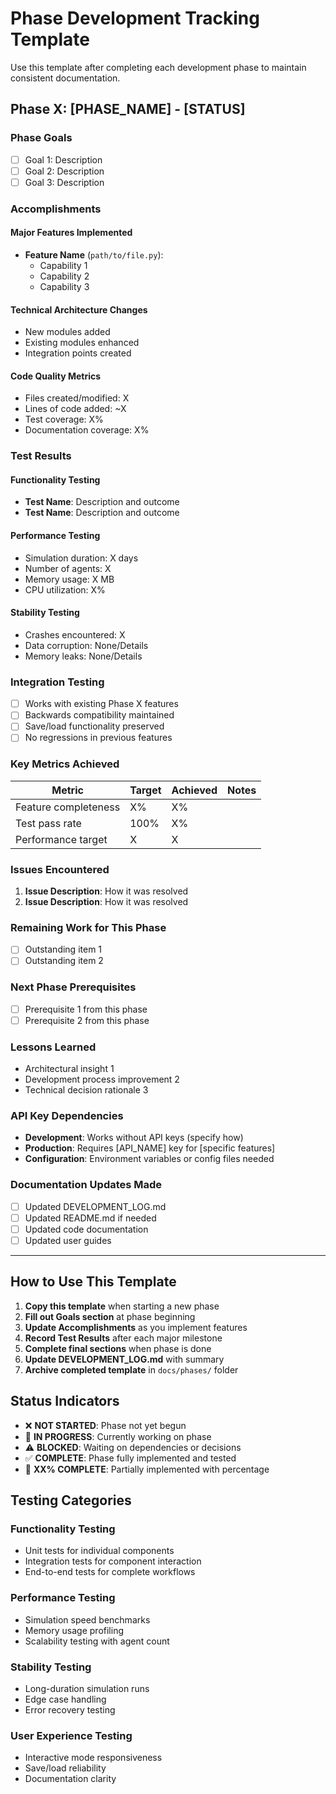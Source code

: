 # Phase Development Tracking Template

Use this template after completing each development phase to maintain consistent documentation.

## Phase X: [PHASE_NAME] - [STATUS]

### Phase Goals
- [ ] Goal 1: Description
- [ ] Goal 2: Description  
- [ ] Goal 3: Description

### Accomplishments

#### Major Features Implemented
- **Feature Name** (`path/to/file.py`):
  - Capability 1
  - Capability 2
  - Capability 3

#### Technical Architecture Changes
- New modules added
- Existing modules enhanced
- Integration points created

#### Code Quality Metrics
- Files created/modified: X
- Lines of code added: ~X
- Test coverage: X%
- Documentation coverage: X%

### Test Results

#### Functionality Testing
- **Test Name**: Description and outcome
- **Test Name**: Description and outcome

#### Performance Testing  
- Simulation duration: X days
- Number of agents: X
- Memory usage: X MB
- CPU utilization: X%

#### Stability Testing
- Crashes encountered: X
- Data corruption: None/Details
- Memory leaks: None/Details

### Integration Testing
- [ ] Works with existing Phase X features
- [ ] Backwards compatibility maintained
- [ ] Save/load functionality preserved
- [ ] No regressions in previous features

### Key Metrics Achieved
| Metric | Target | Achieved | Notes |
|--------|--------|----------|-------|
| Feature completeness | X% | X% | |
| Test pass rate | 100% | X% | |
| Performance target | X | X | |

### Issues Encountered
1. **Issue Description**: How it was resolved
2. **Issue Description**: How it was resolved

### Remaining Work for This Phase
- [ ] Outstanding item 1
- [ ] Outstanding item 2

### Next Phase Prerequisites
- [ ] Prerequisite 1 from this phase
- [ ] Prerequisite 2 from this phase

### Lessons Learned
- Architectural insight 1
- Development process improvement 2
- Technical decision rationale 3

### API Key Dependencies
- **Development**: Works without API keys (specify how)
- **Production**: Requires [API_NAME] key for [specific features]
- **Configuration**: Environment variables or config files needed

### Documentation Updates Made
- [ ] Updated DEVELOPMENT_LOG.md
- [ ] Updated README.md if needed
- [ ] Updated code documentation
- [ ] Updated user guides

---

## How to Use This Template

1. **Copy this template** when starting a new phase
2. **Fill out Goals section** at phase beginning  
3. **Update Accomplishments** as you implement features
4. **Record Test Results** after each major milestone
5. **Complete final sections** when phase is done
6. **Update DEVELOPMENT_LOG.md** with summary
7. **Archive completed template** in `docs/phases/` folder

## Status Indicators
- ❌ **NOT STARTED**: Phase not yet begun
- 🔄 **IN PROGRESS**: Currently working on phase
- ⚠️ **BLOCKED**: Waiting on dependencies or decisions
- ✅ **COMPLETE**: Phase fully implemented and tested
- 🔄 **XX% COMPLETE**: Partially implemented with percentage

## Testing Categories

### Functionality Testing
- Unit tests for individual components
- Integration tests for component interaction
- End-to-end tests for complete workflows

### Performance Testing  
- Simulation speed benchmarks
- Memory usage profiling
- Scalability testing with agent count

### Stability Testing
- Long-duration simulation runs
- Edge case handling
- Error recovery testing

### User Experience Testing
- Interactive mode responsiveness
- Save/load reliability
- Documentation clarity 